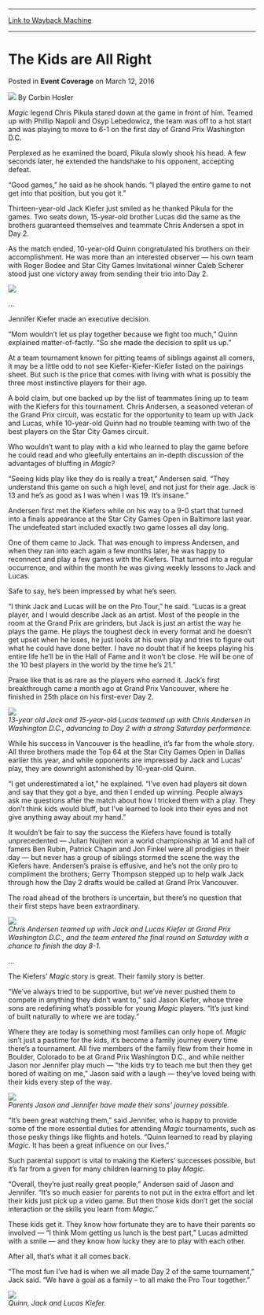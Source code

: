 
---
[Link to Wayback Machine](https://web.archive.org/web/20160315182426/http://magic.wizards.com/en/events/coverage/gpdc16/the-kids-are-all-right-2016-03-12)

[_metadata_:author]:- "Corbin Hosler"
[_metadata_:description]:- "Magic legend Chris Pikula stared down at the game in front of him. Teamed up with Phillip Napoli and Osyp Lebedowicz, the team was off to a hot start and was playing to move to 6-1 on the first day of Grand Prix Washington D.C. Perplexed as he examined the board, Pikula slowly shook his head. A few seconds later, he extended the handshake to his opponent, accepting defeat. “Good games,” he said as he shook hands. “I played the entire game to not get into that position, but you got it.”"
[_metadata_:generator]:- "Drupal 7 (http://drupal.org)"
[_metadata_:node]:- "993216"
[_metadata_:publish_date]:- "2016-03-12"
[_metadata_:source]:- "div-main-content"
[_metadata_:title]:- "The Kids are All Right"
[_metadata_:wayback_capture_timestamp]:- "2016-03-15 18:24:26"
[_metadata_:wayback_raw_url]:- "https://web.archive.org/web/20160315182426id_/http://magic.wizards.com/en/events/coverage/gpdc16/the-kids-are-all-right-2016-03-12"
[_metadata_:wayback_url]:- "http://magic.wizards.com/en/events/coverage/gpdc16/the-kids-are-all-right-2016-03-12"
---


The Kids are All Right
======================



 Posted in **Event Coverage**
 on March 12, 2016 






![](https://media.magic.wizards.com/styles/auth_small/public/images/person/hosler.jpg)
By Corbin Hosler











*Magic* legend Chris Pikula stared down at the game in front of him. Teamed up with Phillip Napoli and Osyp Lebedowicz, the team was off to a hot start and was playing to move to 6-1 on the first day of Grand Prix Washington D.C.


Perplexed as he examined the board, Pikula slowly shook his head. A few seconds later, he extended the handshake to his opponent, accepting defeat.


“Good games,” he said as he shook hands. “I played the entire game to not get into that position, but you got it.”


Thirteen-year-old Jack Kiefer just smiled as he thanked Pikula for the games. Two seats down, 15-year-old brother Lucas did the same as the brothers guaranteed themselves and teammate Chris Andersen a spot in Day 2.


As the match ended, 10-year-old Quinn congratulated his brothers on their accomplishment. He was more than an interested observer — his own team with Roger Bodee and Star City Games Invitational winner Caleb Scherer stood just one victory away from sending their trio into Day 2.


**![](https://media.wizards.com/2016/events/gpdc16/GP_DC16_Kiefers1.jpg)**


…


Jennifer Kiefer made an executive decision.


“Mom wouldn’t let us play together because we fight too much,” Quinn explained matter-of-factly. “So she made the decision to split us up.”


At a team tournament known for pitting teams of siblings against all comers, it may be a little odd to not see Kiefer-Kiefer-Kiefer listed on the pairings sheet. But such is the price that comes with living with what is possibly the three most instinctive players for their age.


A bold claim, but one backed up by the list of teammates lining up to team with the Kiefers for this tournament. Chris Andersen, a seasoned veteran of the Grand Prix circuit, was ecstatic for the opportunity to team up with Jack and Lucas, while 10-year-old Quinn had no trouble teaming with two of the best players on the Star City Games circuit.


Who wouldn’t want to play with a kid who learned to play the game before he could read and who gleefully entertains an in-depth discussion of the advantages of bluffing in *Magic?*


“Seeing kids play like they do is really a treat,” Andersen said. “They understand this game on such a high level, and not just for their age. Jack is 13 and he’s as good as I was when I was 19. It’s insane.”


Andersen first met the Kiefers while on his way to a 9-0 start that turned into a finals appearance at the Star City Games Open in Baltimore last year. The undefeated start included exactly two game losses all day long.


One of them came to Jack. That was enough to impress Andersen, and when they ran into each again a few months later, he was happy to reconnect and play a few games with the Kiefers. That turned into a regular occurrence, and within the month he was giving weekly lessons to Jack and Lucas.


Safe to say, he’s been impressed by what he’s seen.


“I think Jack and Lucas will be on the Pro Tour,” he said. “Lucas is a great player, and I would describe Jack as an artist. Most of the people in the room at the Grand Prix are grinders, but Jack is just an artist the way he plays the game. He plays the toughest deck in every format and he doesn’t get upset when he loses, he just looks at his own play and tries to figure out what he could have done better. I have no doubt that if he keeps playing his entire life he’ll be in the Hall of Fame and it won’t be close. He will be one of the 10 best players in the world by the time he’s 21.”


Praise like that is as rare as the players who earned it. Jack’s first breakthrough came a month ago at Grand Prix Vancouver, where he finished in 25th place on his first-ever Day 2.


**![](https://media.wizards.com/2016/events/gpdc16/GP_DC16_Kiefers2.jpg)**  
*13-year old Jack and 15-year-old Lucas teamed up with Chris Andersen in Washington D.C., advancing to Day 2 with a strong Saturday performance.*


While his success in Vancouver is the headline, it’s far from the whole story. All three brothers made the Top 64 at the Star City Games Open in Dallas earlier this year, and while opponents are impressed by Jack and Lucas’ play, they are downright astonished by 10-year-old Quinn.


“I get underestimated a lot,” he explained. “I’ve even had players sit down and say that they got a bye, and then I ended up winning. People always ask me questions after the match about how I tricked them with a play. They don’t think kids would bluff, but I’ve learned to look into their eyes and not give anything away about my hand.”


It wouldn’t be fair to say the success the Kiefers have found is totally unprecedented — Julian Nuijten won a world championship at 14 and hall of famers Ben Rubin, Patrick Chapin and Jon Finkel were all prodigies in their day — but never has a group of siblings stormed the scene the way the Kiefers have. Andersen’s praise is effusive, and he’s not the only pro to compliment the brothers; Gerry Thompson stepped up to help walk Jack through how the Day 2 drafts would be called at Grand Prix Vancouver.


The road ahead of the brothers is uncertain, but there’s no question that their first steps have been extraordinary.


**![](https://media.wizards.com/2016/events/gpdc16/GP_DC16_Kiefers3.jpg)**  
*Chris Andersen teamed up with Jack and Lucas Kiefer at Grand Prix Washington D.C., and the team entered the final round on Saturday with a chance to finish the day 8-1.*


…


The Kiefers’ *Magic* story is great. Their family story is better.


“We’ve always tried to be supportive, but we’ve never pushed them to compete in anything they didn’t want to,” said Jason Kiefer, whose three sons are redefining what’s possible for young *Magic* players. “It’s just kind of built naturally to where we are today.”


Where they are today is something most families can only hope of. *Magic* isn’t just a pastime for the kids, it’s become a family journey every time there’s a tournament. All five members of the family flew from their home in Boulder, Colorado to be at Grand Prix Washington D.C., and while neither Jason nor Jennifer play much — “the kids try to teach me but then they get bored of waiting on me,” Jason said with a laugh — they’ve loved being with their kids every step of the way.


**![](https://media.wizards.com/2016/events/gpdc16/GP_DC16_Kiefers4.jpg)**  
*Parents Jason and Jennifer have made their sons’ journey possible.*


“It’s been great watching them,” said Jennifer, who is happy to provide some of the more essential duties for attending *Magic* tournaments, such as those pesky things like flights and hotels. “Quinn learned to read by playing *Magic.* It has been a great influence on our lives.”


Such parental support is vital to making the Kiefers’ successes possible, but it’s far from a given for many children learning to play *Magic.*


“Overall, they’re just really great people,” Andersen said of Jason and Jennifer. “It’s so much easier for parents to not put in the extra effort and let their kids just pick up a video game. But then those kids don’t get the social interaction or the skills you learn from *Magic.”*


These kids get it. They know how fortunate they are to have their parents so involved — “I think Mom getting us lunch is the best part,” Lucas admitted with a smile — and they know how lucky they are to play with each other.


After all, that’s what it all comes back.


“The most fun I’ve had is when we all made Day 2 of the same tournament,” Jack said. “We have a goal as a family – to all make the Pro Tour together.”


**![](https://media.wizards.com/2016/events/gpdc16/GP_DC16_Kiefers5.jpg)**  
*Quinn, Jack and Lucas Kiefer.*







